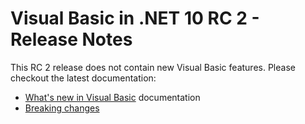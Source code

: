 # Visual Basic in .NET 10 RC 2 - Release Notes

This RC 2 release does not contain new Visual Basic features. Please checkout the latest documentation:

- [What's new in Visual Basic](https://learn.microsoft.com/dotnet/visual-basic/whats-new/) documentation
- [Breaking changes](https://learn.microsoft.com/dotnet/visual-basic/whats-new/breaking-changes)
